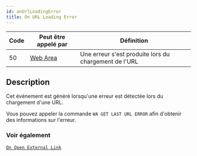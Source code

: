```yaml
---
id: onUrlLoadingError
title: On URL Loading Error
---
```


| Code | Peut être appelé par                        | Définition                                            |
| ---- | ------------------------------------------- | ----------------------------------------------------- |
| 50   | [Web Area](FormObjects/webArea_overview.md) | Une erreur s'est produite lors du chargement de l'URL |

## Description

Cet événement est généré lorsqu'une erreur est détectée lors du chargement d'une URL.

Vous pouvez appeler la commande `WA GET LAST URL ERROR` afin d'obtenir des informations sur l'erreur.

### Voir également

[`On Open External Link`](onOpenExternalLink.md)
